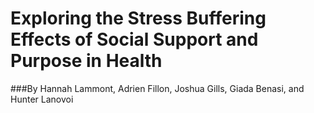 # Exploring the Stress Buffering Effects of Social Support and Purpose in Health
###By Hannah Lammont, Adrien Fillon, Joshua Gills, Giada Benasi, and Hunter Lanovoi
